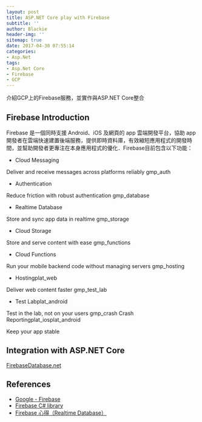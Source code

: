 ```yaml
---
layout: post
title: ASP.NET Core play with Firebase
subtitle: ''
author: Blackie
header-img: ''
sitemap: true
date: 2017-04-30 07:55:14
categories:
- Asp.Net
tags: 
- Asp.Net Core
- Firebase
- GCP
---
```


介紹GCP上的Firebase服務，並實作與ASP.NET Core整合

<!-- More -->

## Firebase Introduction ##

Firebase 是一個同時支援 Android、iOS 及網頁的 app 雲端開發平台，協助 app 開發者在雲端快速建置後端服務，提供即時資料庫，有效縮短應用程式的開發時間，並幫助開發者更專注在本身應用程式的優化．Firebase目前包含以下功能：

- Cloud Messaging

Deliver and receive messages across platforms reliably
gmp_auth

- Authentication

Reduce friction with robust authentication
gmp_database

- Realtime Database

Store and sync app data in realtime
gmp_storage

- Cloud Storage

Store and serve content with ease
gmp_functions

- Cloud Functions

Run your mobile backend code without managing servers
gmp_hosting

- Hostingplat_web

Deliver web content faster
gmp_test_lab

- Test Labplat_android

Test in the lab, not on your users
gmp_crash
Crash Reportingplat_iosplat_android

Keep your app stable


## Integration with ASP.NET Core ##

[FirebaseDatabase.net](https://github.com/step-up-labs/firebase-database-dotnet)

## References ##

- [Google - Firebase](https://firebase.google.com/docs/)
- [Firebase C# library](https://medium.com/step-up-labs/firebase-c-library-5c342989ad18)
- [Firebase 心得（Realtime Database）](http://jasonchiucc.github.io/2016/07/20/firebase-tutorial-realtime-database/)